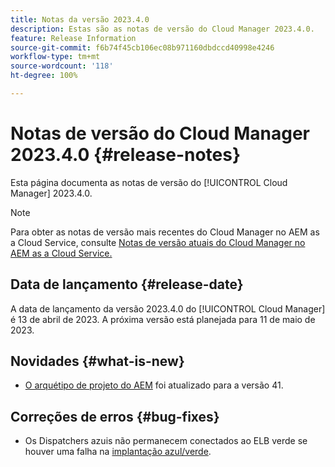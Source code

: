 ```yaml
---
title: Notas da versão 2023.4.0
description: Estas são as notas de versão do Cloud Manager 2023.4.0.
feature: Release Information
source-git-commit: f6b74f45cb106ec08b971160dbdccd40998e4246
workflow-type: tm+mt
source-wordcount: '118'
ht-degree: 100%

---
```



# Notas de versão do Cloud Manager 2023.4.0 {#release-notes}

Esta página documenta as notas de versão do [!UICONTROL Cloud Manager] 2023.4.0.

>[!NOTE]
>
>Para obter as notas de versão mais recentes do Cloud Manager no AEM as a Cloud Service, consulte [Notas de versão atuais do Cloud Manager no AEM as a Cloud Service.](https://experienceleague.adobe.com/docs/experience-manager-cloud-service/content/implementing/using-cloud-manager/release-notes-cloud-manager/release-notes-cm-current.html?lang=pt-BR)

## Data de lançamento {#release-date}

A data de lançamento da versão 2023.4.0 do [!UICONTROL Cloud Manager] é 13 de abril de 2023. A próxima versão está planejada para 11 de maio de 2023.

## Novidades {#what-is-new}

* [O arquétipo de projeto do AEM](https://experienceleague.adobe.com/docs/experience-manager-core-components/using/developing/archetype/overview.html?lang=pt-BR) foi atualizado para a versão 41.

## Correções de erros {#bug-fixes}

* Os Dispatchers azuis não permanecem conectados ao ELB verde se houver uma falha na [implantação azul/verde](/help/introduction.md#blue-green).
